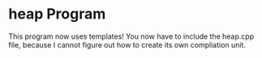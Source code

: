 # heap Program

This program now uses templates!
You now have to include the heap.cpp file, because I cannot figure out how to create its own compliation unit.
